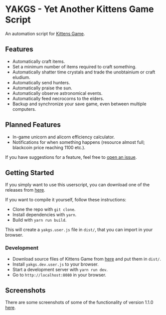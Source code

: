 # YAKGS - Yet Another Kittens Game Script
An automation script for [Kittens Game](http://bloodrizer.ru/games/kittens/).

## Features

* Automatically craft items.
* Set a minimum number of items required to craft something.
* Automatically shatter time crystals and trade the unobtainium or craft eludium.
* Automatically send hunters.
* Automatically praise the sun.
* Automatically observe astronomical events.
* Automatically feed necrocorns to the elders.
* Backup and synchronize your save game, even between multiple computers.

## Planned Features

* In-game unicorn and alicorn efficiency calculator.
* Notifications for when something happens (resource almost full; blackcoin price reaching 1100 etc.).

If you have suggestions for a feature, feel free to [open an issue](https://github.com/Mrtenz/yakgs/issues/new).

## Getting Started

If you simply want to use this userscript, you can download one of the releases from [here](https://github.com/Mrtenz/yakgs/releases).

If you want to compile it yourself, follow these instructions:

* Clone the repo with `git clone`.
* Install dependencies with `yarn`.
* Build with `yarn run build`.

This will create a `yakgs.user.js` file in `dist/`, that you can import in your browser.

### Development

* Download source files of Kittens Game from [here](https://bitbucket.org/bloodrizer/kitten-game/src) and put them in `dist/`.
* Install `yakgs.dev.user.js` to your browser.
* Start a development server with `yarn run dev`.
* Go to `http://localhost:8080` in your browser.

## Screenshots
There are some screenshots of some of the functionality of version 1.1.0 [here](https://imgur.com/a/8M672fr).
